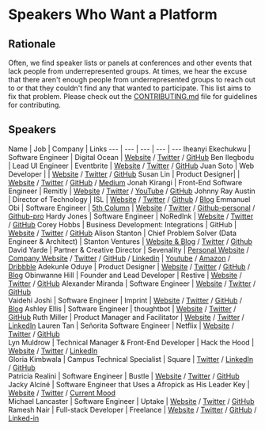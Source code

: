 # Speakers Who Want a Platform

## Rationale
Often, we find speaker lists or panels at conferences and other events that lack
people from underrepresented groups. At times, we hear the excuse that there
aren't enough people from underrepresented groups to reach out to or that they
couldn't find any that wanted to participate.  This list aims to fix that
problem. Please check out the [CONTRIBUTING.md](.github/CONTRIBUTING.md) file for guidelines for
contributing.

## Speakers

Name | Job | Company | Links
--- | --- | --- | --- | ---
Iheanyi Ekechukwu | Software Engineer | Digital Ocean | [Website](http://iheanyi.com) / [Twitter](https://twitter.com/kwuchu) / [GitHub](https://github.com/iheanyi)
Ben Ilegbodu | Lead UI Engineer | Eventbrite | [Website](http://www.benmvp.com) / [Twitter](https://twitter.com/benmvp) / [GitHub](https://github.com/benmvp)
Juan Soto | Web Developer | | [Website](http://juansoto.me) / [Twitter](https://twitter.com/_hooan) / [GitHub](https://github.com/sotojuan)
Susan Lin | Product Designer| | [Website](http://bysusanlin.com) / [Twitter](https://twitter.com/bysusanlin) / [GitHub](https://github.com/bysl) / [Medium](https://medium.com/@bysusanlin)
Jonah Kirangi  | Front-End Software Engineer  | Remitly  | [Website](http://www.jonahkirangi.com) / [Twitter](https://twitter.com/jonahkirangi) / [YouTube](https://www.youtube.com/user/jonahkirangi) / [GitHub](https://github.com/jonahkirangi)
Johnny Ray Austin | Director of Technology  | ISL | [Website](https://johnnyray.me) / [Twitter](https://twitter.com/recursivefunk) / [Github](https://github.com/recursivefunk) / [Blog](https://medium.com/@recursivefunk)
Emmanuel Obi | Software Engineer | [5th Column](http://5thcolumn.net/) | [Website](http://withtwoemms@github.io) / [Twitter](https://twitter.com/manualautomaton) / [Github-personal](https://github.com/withtwoemms) / [Github-pro](https://github.com/emmanuellyautomated)
Hardy Jones | Software Engineer  | NoRedInk  | [Website](http://joneshf.github.io/) / [Twitter](https://twitter.com/st58) / [GitHub](https://github.com/joneshf/)
Corey Hobbs | Business Development: Integrations | GitHub | [Website](http://corey.chocolatejs.com/) / [Twitter](https://twitter.com/chobberoni) / [GitHub](https://github.com/chobberoni)
Alison Stanton | Chief Problem Solver (Data Engineer & Architect) | Stanton Ventures | [Website & Blog](http://www.alisonstanton.com/) / [Twitter](https://twitter.com/alison985) / [Github](https://github.com/alison985)
David Yarde | Partner & Creative Director | Sevenality | [Personal Website](http://davidyarde.com) / [Company Website](http://sevenality.com) / [Twitter](https://twitter.com/dsmy) /
[GitHub](https://github.com/dsmy) / [Linkedin](https://www.linkedin.com/in/davidyarde) | [Youtube](https://www.youtube.com/c/davidyarde) / [Amazon](https://www.amazon.com/David-Yarde/e/B00P6XFLOG/) / [Dribbble](https://dribbble.com/dsmy)
Adekunle Oduye | Product Designer  | [Website](http://www.adekunleoduye.com/) / [Twitter](https://twitter.com/adekunleoduye) / [GitHub](https://github.com/adekunleoduye) / [Blog](http://www.adekunleoduye.com/blog/)
Obinwanne Hill | Founder and Lead Developer | Restive | [Website](http://obihill.com) / [Twitter](https://twitter.com/obihill) / [GitHub](https://github.com/obihill)
Alexander Miranda | Software Engineer | [Website](https://amiranda.me) / [Twitter](https://twitter.com/amiranda222) / [GitHub](https://github.com/ammiranda)  
Vaidehi Joshi | Software Engineer | Imprint | [Website](http://vaidehi.com) / [Twitter](https://twitter.com/vaidehijoshi) / [GitHub](https://github.com/vaidehijoshi) / [Blog](https://vaidehijoshi.github.io)
Ashley Ellis | Software Engineer | thoughtbot | [Website](http://ashleyellis.io/) / [Twitter](https://twitter.com/ashleynellis) / [GitHub](https://github.com/anellis)
Ruth Miller | Product Manager and Facilitator | [Website](http://ruthmiller.net) / [Twitter](https://twitter.com/mcplanner) / [LinkedIn](https://linkedin.com/in/mcplanner)
Lauren Tan | Señorita Software Engineer | Netflix | [Website](www.sugarpirate.com) / [Twitter](https://twitter.com/sugarpirate_) / [GitHub](https://github.com/poteto)  
Lyn Muldrow | Technical Manager & Front-End Developer | Hack the Hood | [Website](http://lynmuldrow.com) / [Twitter](http://twitter.com/lynmuldrow) / [LinkedIn](http://linkedin.com/in/lynmuldrow)  
Gloria Kimbwala | Campus Technical Specialist | Square | [Twitter](https://twitter.com/gkimbwala) / [LinkedIn](https://linkedin.com/in/gkimbwala) / [GitHub](https://github.com/gkimbwala)  
Patricia Realini | Software Engineer | Bustle | [Website](http://patriciarealini.com) / [Twitter](https://twitter.com/patriciarealini) / [GitHub](https://github.com/patriciarealini)  
Jacky Alciné | Software Engineer that Uses a Afropick as His Leader Key | [Website](https://jacky.wtf) / [Twitter](https://twitter.com/jackyalcine) / [Current Mood](http://black.af)  
Michael Lancaster | Software Engineer | Uptake | [Website](http://bymichaellancaster.com) / [Twitter](https://twitter.com/weblancaster) / [GitHub](https://github.com/weblancaster)
Ramesh Nair | Full-stack Developer | Freelance | [Website](https://hiddentao.com) / [Twitter](https://twitter.com/hiddentao) / [GitHub](https://github.com/hiddentao) / [Linked-in](https://www.linkedin.com/in/hiddentao)

